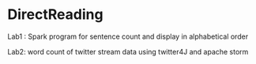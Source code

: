 # DirectReading

Lab1 : Spark program for sentence count and display in alphabetical order

Lab2:  word count of twitter stream data using twitter4J and apache storm
